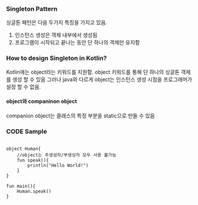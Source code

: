 ### Singleton Pattern

싱글톤 패턴은 다음 두가지 특징을 가지고 있음.

1. 인스턴스 생성은 객체 내부에서 생성됨
2. 프로그램이 시작되고 끝나는 동안 단 하나의 객체만 유지함

### How to design Singleton in Kotlin?

Kotlin에는 object라는 키워드를 지원함. object 키워드를 통해 단 하나의 싱글톤 객체를 생성 할 수 있음
그러나 java와 다르게 object는 인스턴스 생성 시점을 프로그래머가 설정 할 수 없음.

#### object와 companinon object

companion object는 클래스의 특정 부분을 static으로 만들 수 있음

### CODE Sample

```

object Human{
    //object는 주생성자/부생성자 모두 사용 불가능
    fun speak(){
        println("Hello World!")
    }
}

fun main(){
 	Human.speak()
}

```

